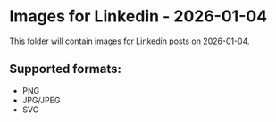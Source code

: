 # Images for Linkedin - 2026-01-04

This folder will contain images for Linkedin posts on 2026-01-04.

## Supported formats:
- PNG
- JPG/JPEG
- SVG
